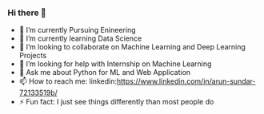 ### Hi there 👋

- 🔭 I’m currently Pursuing Enineering
- 🌱 I’m currently learning Data Science
- 👯 I’m looking to collaborate on Machine Learning and Deep Learning Projects
- 🤔 I’m looking for help with Internship on Machine Learning
- 💬 Ask me about Python for ML and Web Application
- 📫 How to reach me: linkedin:https://www.linkedin.com/in/arun-sundar-72133519b/
- ⚡ Fun fact: I just see things differently than most people do
